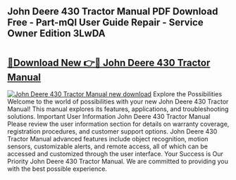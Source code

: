 ## John Deere 430 Tractor Manual PDF Download Free - Part-mQl User Guide Repair - Service Owner Edition 3LwDA

# <h2><a href="http://bc94997.oget.top/?id=John+Deere+430+Tractor+Manual">🔗Download New 👉🔴 John Deere 430 Tractor Manual</a></h2>

[![John Deere 430 Tractor Manual new download](https://i.imgur.com/5g1atiW.png)](http://bc94997.oget.top/?id=John+Deere+430+Tractor+Manual)
Explore the Possibilities Welcome to the world of possibilities with your new John Deere 430 Tractor Manual! This manual explores its features, applications, and troubleshooting solutions. Important User Information John Deere 430 Tractor Manual Please review the user information section for details on warranty coverage, registration procedures, and customer support options. John Deere 430 Tractor Manual advanced features include object recognition, motion sensors, customizable alerts, and remote access, all of which can be accessed and customized through the user interface. Your Success is Our Priority John Deere 430 Tractor Manual. We are committed to providing you with the best possible experience.
